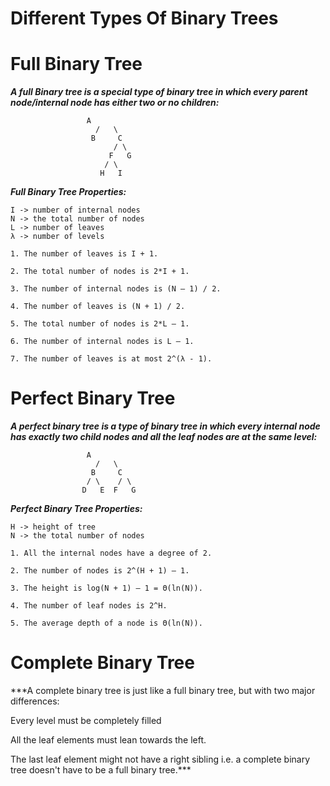 # Different Types Of Binary Trees

# Full Binary Tree

***A full Binary tree is a special type of binary tree in which every parent node/internal node has either two or no children:***

```
	             A 
                   /   \
                  B     C
                       / \ 
                      F   G 
                     / \
                    H   I
```

***Full Binary Tree Properties:***

```
I -> number of internal nodes
N -> the total number of nodes
L -> number of leaves
λ -> number of levels
```
```
1. The number of leaves is I + 1.

2. The total number of nodes is 2*I + 1.

3. The number of internal nodes is (N – 1) / 2.

4. The number of leaves is (N + 1) / 2.

5. The total number of nodes is 2*L – 1.

6. The number of internal nodes is L – 1.

7. The number of leaves is at most 2^(λ - 1).
```

# Perfect Binary Tree

***A perfect binary tree is a type of binary tree in which every internal node has exactly two child nodes and all the leaf nodes are at the same level:***

```
	             A 
                   /   \
                  B     C
                 / \    / \ 
                D   E  F   G 
```

***Perfect Binary Tree Properties:***

```
H -> height of tree
N -> the total number of nodes
```
```
1. All the internal nodes have a degree of 2.

2. The number of nodes is 2^(H + 1) – 1.

3. The height is log(N + 1) – 1 = Θ(ln(N)).

4. The number of leaf nodes is 2^H.

5. The average depth of a node is Θ(ln(N)).
```

# Complete Binary Tree

***A complete binary tree is just like a full binary tree, but with two major differences:

Every level must be completely filled

All the leaf elements must lean towards the left.

The last leaf element might not have a right sibling i.e. a complete binary tree doesn't have to be a full binary tree.***










